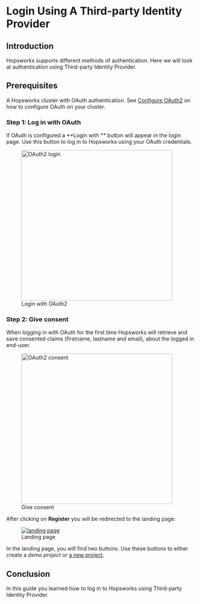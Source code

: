 # Login Using A Third-party Identity Provider

## Introduction
Hopsworks supports different methods of authentication. Here we will look at authentication using Third-party Identity Provider.

## Prerequisites
A Hopsworks cluster with OAuth authentication. 
See [Configure OAuth2](../../../../admin/oauth2/create-client) on how to configure OAuth on your cluster.

### Step 1: Log in with OAuth
If OAuth is configured a **Login with ** button will appear in the login page. Use this button to log in to Hopsworks
using your OAuth credentials.

  <figure>
    <a  href="../../../../assets/images/auth/oauth2.png">
      <img width="400px" src="../../../../assets/images/auth/oauth2.png" alt="OAuth2 login" />
    </a>
    <figcaption>Login with OAuth2</figcaption>
  </figure>

### Step 2: Give consent
When logging in with OAuth for the first time Hopsworks will retrieve and save consented claims (firstname, lastname 
and email), about the logged in end-user.

  <figure>
    <a  href="../../../../assets/images/auth/consent.png">
      <img width="400px" src="../../../../assets/images/auth/consent.png" alt="OAuth2 consent" />
    </a>
    <figcaption>Give consent</figcaption>
  </figure>

After clicking on **Register** you will be redirected to the landing page:
  <figure>
    <a  href="../../../../assets/images/auth/landing-page.png">
      <img alt="landing page" src="../../../../assets/images/auth/landing-page.png">
    </a>
    <figcaption>Landing page</figcaption>
  </figure>

In the landing page, you will find two buttons. Use these buttons to either create a 
_demo project_ or [a new project](../../../projects/project/create_project).

## Conclusion
In this guide you learned how to log in to Hopsworks using Third-party Identity Provider.